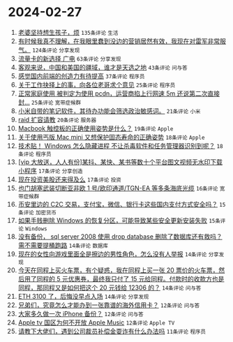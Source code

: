 # 2024-02-27

1. [老婆坚持想生孩子，烦](https://www.v2ex.com/t/1018729) `135条评论` `生活`
1. [有时候我真不理解，在我眼里蠢到没边的营销居然有效，我现在对雷军非常服气。](https://www.v2ex.com/t/1018677) `124条评论` `分享发现`
1. [流量卡的新选择 广电](https://www.v2ex.com/t/1018676) `63条评论` `分享发现`
1. [客观来说，中国和美国的疆域，谁才是天选之地](https://www.v2ex.com/t/1018731) `43条评论` `问与答`
1. [感觉国内前端的创造力有待提高](https://www.v2ex.com/t/1018730) `37条评论` `程序员`
1. [关于工作抉择上的事，向各位老哥求个意见](https://www.v2ex.com/t/1018709) `25条评论` `程序员`
1. [正常家庭使用 被判定为使用 pcdn，运营商掐上行网速 5m 还说第二次直接封...](https://www.v2ex.com/t/1018678) `25条评论` `宽带症候群`
1. [小米自带的笔记软件，其待办功能会筛选政治敏感词。](https://www.v2ex.com/t/1018679) `21条评论` `小米`
1. [raid 扩容请教](https://www.v2ex.com/t/1018680) `20条评论` `服务器`
1. [Macbook 触控板的正确使用姿势是什么？](https://www.v2ex.com/t/1018687) `19条评论` `Apple`
1. [关于使用丐版 Mac mini 又想保护固态寿命的正确姿势](https://www.v2ex.com/t/1018752) `18条评论` `Apple`
1. [技术贴！ Windows 怎么隐藏进程 不让杀毒软件和任务管理器识别到呢？](https://www.v2ex.com/t/1018697) `18条评论` `程序员`
1. [[vip 大放送，人人有份]某抖、某快、某书等数十个平台图文视频无水印下载小程序](https://www.v2ex.com/t/1018735) `17条评论` `分享创造`
1. [现在投资美股还来得及么](https://www.v2ex.com/t/1018733) `17条评论` `投资`
1. [也门胡塞武装切断亚非欧 1 号/欧印通道/TGN-EA 等多条海底光缆](https://www.v2ex.com/t/1018684) `16条评论` `宽带症候群`
1. [币安里边的 C2C 交易，支付宝，微信、银行卡这些国内支付方式安全吗？](https://www.v2ex.com/t/1018719) `15条评论` `加密货币`
1. [如果手贱删除 Windows 的恢复分区，可能导致某些安全更新安装失败](https://www.v2ex.com/t/1018702) `15条评论` `Windows`
1. [没有备份， sql server 2008 使用 drop database 删除了数据库还有救吗？需不需要提桶跑路](https://www.v2ex.com/t/1018707) `14条评论` `数据库`
1. [现在的女性向游戏里面全是擦边的男性角色，怎么没有人举报](https://www.v2ex.com/t/1018701) `14条评论` `分享发现`
1. [今天在同程上买火车票，有个疑惑，我在同程上买一张 20 票价的火车票，然后用了同程的 5 元优惠券，最终我只付了 15 元给同程。付款时的收款方也是同程，那同程又是如何把这个 20 元钱给 12306 的？](https://www.v2ex.com/t/1018693) `14条评论` `问与答`
1. [ETH 3100 了，后悔没早点入场](https://www.v2ex.com/t/1018688) `14条评论` `分享发现`
1. [兄弟们，究竟怎么才能办到一张靠谱的海外信用卡？](https://www.v2ex.com/t/1018698) `12条评论` `问与答`
1. [大家多久做一次 iPhone 备份？](https://www.v2ex.com/t/1018691) `12条评论` `问与答`
1. [Apple tv 国区为何不开放 Apple Music](https://www.v2ex.com/t/1018674) `12条评论` `Apple TV`
1. [请教下大佬们，遇到公司裁员补偿金耍诈有什么办法吗](https://www.v2ex.com/t/1018746) `11条评论` `程序员`
